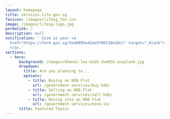 ```yaml
---
layout: homepage
title: services.life.gov.sg
favicon: /images/lifesg_fav.ico
image: /images/lifesg-logo.jpg
permalink: /
description: null
notification: ' Give us your <a
  href="https://form.gov.sg/5ed0995e42ee5f00110e10cc" target="_blank"> feedback
  </a>.'
sections:
  - hero:
      background: /images/khendi-lee-GuU5-3um85U-unsplash.jpg
      dropdown:
        title: Are you planning to...
        options:
          - title: Buying an HDB Flat
            url: /government-services/buy-hdb/
          - title: Selling an HDB Flat
            url: /government-services/sell-hdb/
          - title: Moving into an HDB Flat
            url: /government-services/move-in/
      title: Featured Topics
---
```

